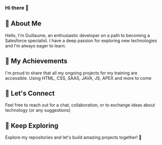 ### Hi there 👋

## 👋 About Me

Hello, I'm Guillaume, an enthusiastic developer on a path to becoming a Salesforce specialist. I have a deep passion for exploring new technologies and I'm always eager to learn.

## 💪 My Achievements

I'm proud to share that all my ongoing projects for my training are accessible. Using HTML, CSS, SAAS, JAVA, JS, APEX and more to come

## 🤝 Let's Connect

Feel free to reach out for a chat, collaboration, or to exchange ideas about technology (or any suggestions)

## 🚀 Keep Exploring

Explore my repositories and let's build amazing projects together! 🌟

<!--
**BlueMoontain/BlueMoontain** is a ✨ _special_ ✨ repository because its `README.md` (this file) appears on your GitHub profile.

Here are some ideas to get you started:

- 🔭 I’m currently working on ...
- 🌱 I’m currently learning ...
- 👯 I’m looking to collaborate on ...
- 🤔 I’m looking for help with ...
- 💬 Ask me about ...
- 📫 How to reach me: ...
- 😄 Pronouns: ...
- ⚡ Fun fact: ...
-->
